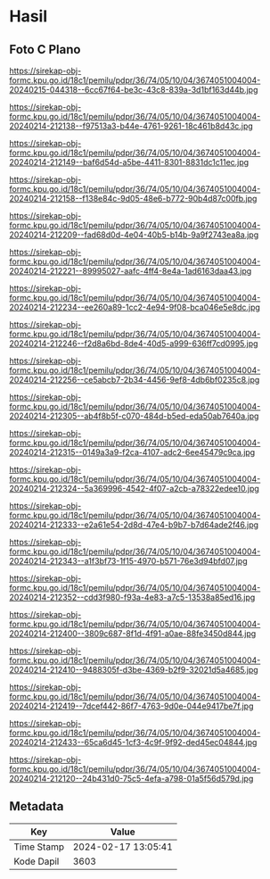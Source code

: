 # Hasil

## Foto C Plano

https://sirekap-obj-formc.kpu.go.id/18c1/pemilu/pdpr/36/74/05/10/04/3674051004004-20240215-044318--6cc67f64-be3c-43c8-839a-3d1bf163d44b.jpg

https://sirekap-obj-formc.kpu.go.id/18c1/pemilu/pdpr/36/74/05/10/04/3674051004004-20240214-212138--f97513a3-b44e-4761-9261-18c461b8d43c.jpg

https://sirekap-obj-formc.kpu.go.id/18c1/pemilu/pdpr/36/74/05/10/04/3674051004004-20240214-212149--baf6d54d-a5be-4411-8301-8831dc1c11ec.jpg

https://sirekap-obj-formc.kpu.go.id/18c1/pemilu/pdpr/36/74/05/10/04/3674051004004-20240214-212158--f138e84c-9d05-48e6-b772-90b4d87c00fb.jpg

https://sirekap-obj-formc.kpu.go.id/18c1/pemilu/pdpr/36/74/05/10/04/3674051004004-20240214-212209--fad68d0d-4e04-40b5-b14b-9a9f2743ea8a.jpg

https://sirekap-obj-formc.kpu.go.id/18c1/pemilu/pdpr/36/74/05/10/04/3674051004004-20240214-212221--89995027-aafc-4ff4-8e4a-1ad6163daa43.jpg

https://sirekap-obj-formc.kpu.go.id/18c1/pemilu/pdpr/36/74/05/10/04/3674051004004-20240214-212234--ee260a89-1cc2-4e94-9f08-bca046e5e8dc.jpg

https://sirekap-obj-formc.kpu.go.id/18c1/pemilu/pdpr/36/74/05/10/04/3674051004004-20240214-212246--f2d8a6bd-8de4-40d5-a999-636ff7cd0995.jpg

https://sirekap-obj-formc.kpu.go.id/18c1/pemilu/pdpr/36/74/05/10/04/3674051004004-20240214-212256--ce5abcb7-2b34-4456-9ef8-4db6bf0235c8.jpg

https://sirekap-obj-formc.kpu.go.id/18c1/pemilu/pdpr/36/74/05/10/04/3674051004004-20240214-212305--ab4f8b5f-c070-484d-b5ed-eda50ab7640a.jpg

https://sirekap-obj-formc.kpu.go.id/18c1/pemilu/pdpr/36/74/05/10/04/3674051004004-20240214-212315--0149a3a9-f2ca-4107-adc2-6ee45479c9ca.jpg

https://sirekap-obj-formc.kpu.go.id/18c1/pemilu/pdpr/36/74/05/10/04/3674051004004-20240214-212324--5a369996-4542-4f07-a2cb-a78322edee10.jpg

https://sirekap-obj-formc.kpu.go.id/18c1/pemilu/pdpr/36/74/05/10/04/3674051004004-20240214-212333--e2a61e54-2d8d-47e4-b9b7-b7d64ade2f46.jpg

https://sirekap-obj-formc.kpu.go.id/18c1/pemilu/pdpr/36/74/05/10/04/3674051004004-20240214-212343--a1f3bf73-1f15-4970-b571-76e3d94bfd07.jpg

https://sirekap-obj-formc.kpu.go.id/18c1/pemilu/pdpr/36/74/05/10/04/3674051004004-20240214-212352--cdd3f980-f93a-4e83-a7c5-13538a85ed16.jpg

https://sirekap-obj-formc.kpu.go.id/18c1/pemilu/pdpr/36/74/05/10/04/3674051004004-20240214-212400--3809c687-8f1d-4f91-a0ae-88fe3450d844.jpg

https://sirekap-obj-formc.kpu.go.id/18c1/pemilu/pdpr/36/74/05/10/04/3674051004004-20240214-212410--9488305f-d3be-4369-b2f9-32021d5a4685.jpg

https://sirekap-obj-formc.kpu.go.id/18c1/pemilu/pdpr/36/74/05/10/04/3674051004004-20240214-212419--7dcef442-86f7-4763-9d0e-044e9417be7f.jpg

https://sirekap-obj-formc.kpu.go.id/18c1/pemilu/pdpr/36/74/05/10/04/3674051004004-20240214-212433--65ca6d45-1cf3-4c9f-9f92-ded45ec04844.jpg

https://sirekap-obj-formc.kpu.go.id/18c1/pemilu/pdpr/36/74/05/10/04/3674051004004-20240214-212120--24b431d0-75c5-4efa-a798-01a5f56d579d.jpg


## Metadata

| Key        | Value               |
| ---------- | ------------------- |
| Time Stamp | 2024-02-17 13:05:41 |
| Kode Dapil | 3603                |



